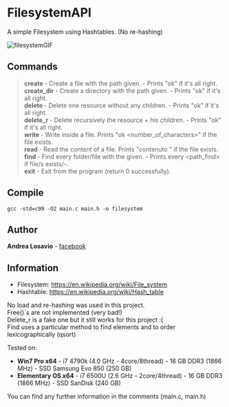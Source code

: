 # FilesystemAPI
A simple Filesystem using Hashtables. (No re-hashing)

![filesystemGIF](https://puu.sh/xD2P4/9342acb7e4.gif)

## Commands

> **create <path>** - Create a file with the path given. - Prints "ok" if it's all right.  
> **create_dir <path>** - Create a directory with the path given. - Prints "ok" if it's all right.  
> **delete <path>** - Delete one resource without any children. - Prints "ok" if it's all right.  
> **delete_r <path>** - Delete recursively the resource + his children. - Prints "ok" if it's all right.  
> **write <path>** <content> - Write inside a file. Prints "ok <number_of_characters>" if the file exists.  
> **read <path>** - Read the content of a file. Prints "contenuto <text>" if the file exists.  
> **find <name>** - Find every folder/file with the <name> given. - Prints every <path_find> if file/s exists/-.  
> **exit** - Exit from the program (return 0 successfully).  

## Compile

```
gcc -std=c99 -O2 main.c main.h -o filesystem  
```

## Author

**Andrea Losavio** - [facebook](https://www.facebook.com/andrea.losavio.7/)  

## Information

* Filesystem: https://en.wikipedia.org/wiki/File_system  
* Hashtable: https://en.wikipedia.org/wiki/Hash_table  

No load and re-hashing was used in this project.  
Free()`s are not implemented (very bad!)  
Delete_r is a fake one but it still works for this project :(  
Find uses a particular method to find elements and to order lexicographically (qsort)  

Tested on:
 - **Win7 Pro x64** - i7 4790k (4.0 GHz - 4core/8thread) - 16 GB DDR3 (1866 MHz) - SSD Samsung Evo 850 (250 GB)  
 - **Elementary OS x64** - i7 6500U (2.6 GHz - 2core/4thread) - 16 GB DDR3 (1866 MHz) - SSD SanDisk (240 GB)  

You can find any further information in the comments (main.c, main.h)

